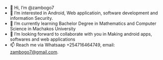 - 👋 Hi, I’m @zambogo7
- 👀 I’m interested in Android, Web applicatioin, software development and information Security.
- 🌱 I’m currently learning Bachelor Degree in Mathematics and Computer Science in Machakos University
- 💞️ I’m looking forward to collaborate with you in Making android apps, softwares and web applications
- 📫 Reach me via Whatsaap +254716464749, email: zambogo7@gmail.com.

<!---
My Profile.
I was born 4th June, 1999. I am currently studying Bachelor Degree in Mathematics and Computer Science. Html, Css, Javascript, Bootstrap are my currently best front-end technologies I am skilled in so far. Python, PHP and SQL are my good technologies that i use to help people solve real life problems through programming, for me Angular and Django are the technonolgies to begin with in programming field since there is a lot to learn, they highlight all the required technologies you need to know for their use. I am also well-vast with Networking, skilled in mikrotik router os. Tenda and TP-link router configuration both static and dynamic. In addition I am passionate and i love what i do, I have a target to advance my python skills for information security,Angular and Django for my lifetime project. I see visions which comes tome naturally to help me achieve success in everything that i do they motivate me and act as a force to self drive because I believe in God.
--->
